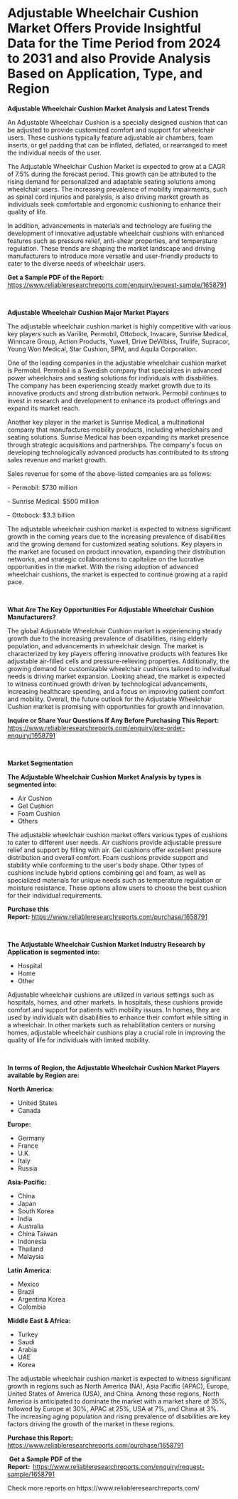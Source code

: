 <p><h1>Adjustable Wheelchair Cushion Market Offers Provide Insightful Data for the Time Period from 2024 to 2031 and also Provide Analysis Based on Application, Type, and Region</h1></p><p><strong>Adjustable Wheelchair Cushion Market Analysis and Latest Trends</strong></p>
<p><p>An Adjustable Wheelchair Cushion is a specially designed cushion that can be adjusted to provide customized comfort and support for wheelchair users. These cushions typically feature adjustable air chambers, foam inserts, or gel padding that can be inflated, deflated, or rearranged to meet the individual needs of the user.</p><p>The Adjustable Wheelchair Cushion Market is expected to grow at a CAGR of 7.5% during the forecast period. This growth can be attributed to the rising demand for personalized and adaptable seating solutions among wheelchair users. The increasing prevalence of mobility impairments, such as spinal cord injuries and paralysis, is also driving market growth as individuals seek comfortable and ergonomic cushioning to enhance their quality of life.</p><p>In addition, advancements in materials and technology are fueling the development of innovative adjustable wheelchair cushions with enhanced features such as pressure relief, anti-shear properties, and temperature regulation. These trends are shaping the market landscape and driving manufacturers to introduce more versatile and user-friendly products to cater to the diverse needs of wheelchair users.</p></p>
<p><strong>Get a Sample PDF of the Report:&nbsp;</strong> <a href="https://www.reliableresearchreports.com/enquiry/request-sample/1658791">https://www.reliableresearchreports.com/enquiry/request-sample/1658791</a></p>
<p>&nbsp;</p>
<p><strong>Adjustable Wheelchair Cushion Major Market Players</strong></p>
<p><p>The adjustable wheelchair cushion market is highly competitive with various key players such as Varilite, Permobil, Ottobock, Invacare, Sunrise Medical, Winncare Group, Action Products, Yuwell, Drive DeVilbiss, Trulife, Supracor, Young Won Medical, Star Cushion, SPM, and Aquila Corporation. </p><p>One of the leading companies in the adjustable wheelchair cushion market is Permobil. Permobil is a Swedish company that specializes in advanced power wheelchairs and seating solutions for individuals with disabilities. The company has been experiencing steady market growth due to its innovative products and strong distribution network. Permobil continues to invest in research and development to enhance its product offerings and expand its market reach.</p><p>Another key player in the market is Sunrise Medical, a multinational company that manufactures mobility products, including wheelchairs and seating solutions. Sunrise Medical has been expanding its market presence through strategic acquisitions and partnerships. The company's focus on developing technologically advanced products has contributed to its strong sales revenue and market growth.</p><p>Sales revenue for some of the above-listed companies are as follows:</p><p>- Permobil: $730 million</p><p>- Sunrise Medical: $500 million</p><p>- Ottobock: $3.3 billion</p><p>The adjustable wheelchair cushion market is expected to witness significant growth in the coming years due to the increasing prevalence of disabilities and the growing demand for customized seating solutions. Key players in the market are focused on product innovation, expanding their distribution networks, and strategic collaborations to capitalize on the lucrative opportunities in the market. With the rising adoption of advanced wheelchair cushions, the market is expected to continue growing at a rapid pace.</p></p>
<p>&nbsp;</p>
<p><strong>What Are The Key Opportunities For Adjustable Wheelchair Cushion Manufacturers?</strong></p>
<p><p>The global Adjustable Wheelchair Cushion market is experiencing steady growth due to the increasing prevalence of disabilities, rising elderly population, and advancements in wheelchair design. The market is characterized by key players offering innovative products with features like adjustable air-filled cells and pressure-relieving properties. Additionally, the growing demand for customizable wheelchair cushions tailored to individual needs is driving market expansion. Looking ahead, the market is expected to witness continued growth driven by technological advancements, increasing healthcare spending, and a focus on improving patient comfort and mobility. Overall, the future outlook for the Adjustable Wheelchair Cushion market is promising with opportunities for growth and innovation.</p></p>
<p><strong>Inquire or Share Your Questions If Any Before Purchasing This Report:</strong> <a href="https://www.reliableresearchreports.com/enquiry/pre-order-enquiry/1658791">https://www.reliableresearchreports.com/enquiry/pre-order-enquiry/1658791</a></p>
<p>&nbsp;</p>
<p><strong>Market Segmentation</strong></p>
<p><strong>The Adjustable Wheelchair Cushion Market Analysis by types is segmented into:</strong></p>
<p><ul><li>Air Cushion</li><li>Gel Cushion</li><li>Foam Cushion</li><li>Others</li></ul></p>
<p><p>The adjustable wheelchair cushion market offers various types of cushions to cater to different user needs. Air cushions provide adjustable pressure relief and support by filling with air. Gel cushions offer excellent pressure distribution and overall comfort. Foam cushions provide support and stability while conforming to the user's body shape. Other types of cushions include hybrid options combining gel and foam, as well as specialized materials for unique needs such as temperature regulation or moisture resistance. These options allow users to choose the best cushion for their individual requirements.</p></p>
<p><strong>Purchase this Report:&nbsp;</strong><a href="https://www.reliableresearchreports.com/purchase/1658791">https://www.reliableresearchreports.com/purchase/1658791</a></p>
<p>&nbsp;</p>
<p><strong>The Adjustable Wheelchair Cushion Market Industry Research by Application is segmented into:</strong></p>
<p><ul><li>Hospital</li><li>Home</li><li>Other</li></ul></p>
<p><p>Adjustable wheelchair cushions are utilized in various settings such as hospitals, homes, and other markets. In hospitals, these cushions provide comfort and support for patients with mobility issues. In homes, they are used by individuals with disabilities to enhance their comfort while sitting in a wheelchair. In other markets such as rehabilitation centers or nursing homes, adjustable wheelchair cushions play a crucial role in improving the quality of life for individuals with limited mobility.</p></p>
<p>&nbsp;</p>
<p><strong>In terms of Region, the Adjustable Wheelchair Cushion Market Players available by Region are:</strong></p>
<p>
    <p> <strong> North America: </strong>
        <ul>
            <li>United States</li>
            <li>Canada</li>
        </ul>
        </p> 
    <p> <strong> Europe: </strong>
        <ul>
            <li>Germany</li>
            <li>France</li>
            <li>U.K.</li>
            <li>Italy</li>
            <li>Russia</li>
        </ul>
        </p> 
    <p> <strong> Asia-Pacific: </strong>
        <ul>
            <li>China</li>
            <li>Japan</li>
            <li>South Korea</li>
            <li>India</li>
            <li>Australia</li>
            <li>China Taiwan</li>
            <li>Indonesia</li>
            <li>Thailand</li>
            <li>Malaysia</li>
        </ul>
        </p> 
    <p> <strong> Latin America: </strong>
        <ul>
            <li>Mexico</li>
            <li>Brazil</li>
            <li>Argentina Korea</li>
            <li>Colombia</li>
        </ul>
        </p> 
    <p> <strong> Middle East & Africa: </strong>
        <ul>
            <li>Turkey</li>
            <li>Saudi</li>
            <li>Arabia</li>
            <li>UAE</li>
            <li>Korea</li>
        </ul>
    </p>
    </p>
<p><p>The adjustable wheelchair cushion market is expected to witness significant growth in regions such as North America (NA), Asia Pacific (APAC), Europe, United States of America (USA), and China. Among these regions, North America is anticipated to dominate the market with a market share of 35%, followed by Europe at 30%, APAC at 25%, USA at 7%, and China at 3%. The increasing aging population and rising prevalence of disabilities are key factors driving the growth of the market in these regions.</p></p>
<p><strong>Purchase this Report: </strong><a href="https://www.reliableresearchreports.com/purchase/1658791">https://www.reliableresearchreports.com/purchase/1658791</a></p>
<p>&nbsp;<strong>Get a Sample PDF of the Report:&nbsp;&nbsp;</strong><a href="https://www.reliableresearchreports.com/enquiry/request-sample/1658791">https://www.reliableresearchreports.com/enquiry/request-sample/1658791</a></p>
<p><strong></strong></p>
<p>Check more reports on https://www.reliableresearchreports.com/</p>